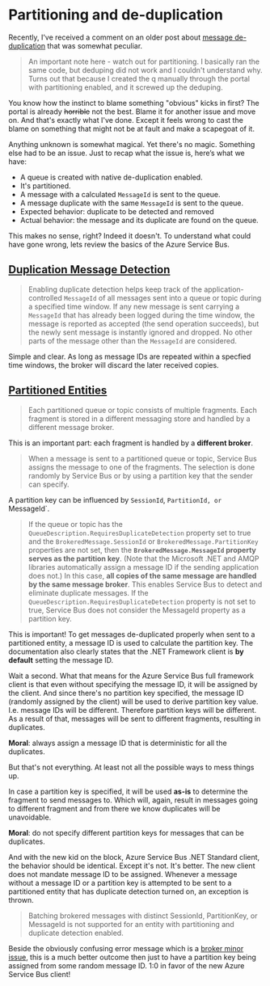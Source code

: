# Partitioning and de-duplication

Recently, I've received a comment on an older post about [message de-duplication](https://weblogs.asp.net/sfeldman/bend-message-deduplication-on-azure-service-bus-to-your-will) that was somewhat peculiar. 

> An important note here - watch out for partitioning. I basically ran the same code, but deduping did not work and I couldn't understand why. Turns out that because I created the q manually through the portal with partitioning enabled, and it screwed up the deduping.

You know how the instinct to blame something "obvious" kicks in first? The portal is already <strike>horrible</strike> not the best. Blame it for another issue and move on. And that's exactly what I've done. Except it feels wrong to cast the blame on something that might not be at fault and make a scapegoat of it.

Anything unknown is somewhat magical. Yet there's no magic. Something else had to be an issue. Just to recap what the issue is, here’s what we have:

 - A queue is created with native de-duplication enabled.
 - It's partitioned.
 - A message with a calculated `MessageId` is sent to the queue.
 - A message duplicate with the same `MessageId` is sent to the queue.
 - Expected behavior: duplicate to be detected and removed
 - Actual behavior: the message and its duplicate are found on the queue.

This makes no sense, right? Indeed it doesn't.
To understand what could have gone wrong, lets review the basics of the Azure Service Bus.

## [Duplication Message Detection][1]

> Enabling duplicate detection helps keep track of the application-controlled `MessageId` of all messages sent into a queue or topic during a specified time window. If any new message is sent carrying a `MessageId` that has already been logged during the time window, the message is reported as accepted (the send operation succeeds), but the newly sent message is instantly ignored and dropped. No other parts of the message other than the `MessageId` are considered.

Simple and clear. As long as message IDs are repeated within a specfied time windows, the broker will discard the later received copies.

## [Partitioned Entities][2]

> Each partitioned queue or topic consists of multiple fragments. Each fragment is stored in a different messaging store and handled by a different message broker. 

This is an important part: each fragment is handled by a **different broker**.

> When a message is sent to a partitioned queue or topic, Service Bus assigns the message to one of the fragments. The selection is done randomly by Service Bus or by using a partition key that the sender can specify.

A partition key can be influenced by `SessionId`, `PartitionId, or `MessageId`.

>  If the queue or topic has the `QueueDescription.RequiresDuplicateDetection` property set to true and the `BrokeredMessage.SessionId` or `BrokeredMessage.PartitionKey` properties are not set, then the **`BrokeredMessage.MessageId` property serves as the partition key**. (Note that the Microsoft .NET and AMQP libraries automatically assign a message ID if the sending application does not.) In this case, **all copies of the same message are handled by the same message broker**. This enables Service Bus to detect and eliminate duplicate messages. If the `QueueDescription.RequiresDuplicateDetection` property is not set to true, Service Bus does not consider the MessageId property as a partition key.

This is important! To get messages de-duplicated properly when sent to a partitioned entity, a message ID is used to calculate the partition key. The documentation also clearly states that the .NET Framework client is **by default** setting the message ID.

Wait a second. What that means for the Azure Service Bus full framework client is that even without specifying the message ID, it will be assigned by the client. And since there's no partition key specified, the message ID (randomly assigned by the client) will be used to derive partition key value. I.e. message IDs will be different. Therefore partition keys will be different. As a result of that, messages will be sent to different fragments, resulting in duplicates. 

**Moral**: always assign a message ID that is deterministic for all the duplicates.

But that's not everything. At least not all the possible ways to mess things up.

In case a partition key is specified, it will be used **as-is** to determine the fragment to send messages to. Which will, again, result in messages going to different fragment and from there we know duplicates will be unavoidable.

**Moral**: do not specify different partition keys for messages that can be duplicates.

And with the new kid on the block, Azure Service Bus .NET Standard client, the behavior should be identical. Except it's not. It's better. The new client does not mandate message ID to be assigned. Whenever a message without a message ID or a partition key is attempted to be sent to a partitioned  entity that has duplicate detection turned on, an exception is thrown.

> Batching brokered messages with distinct SessionId, PartitionKey, or MessageId  is not supported for an entity with partitioning and duplicate detection enabled. 

Beside the obviously confusing error message which is a [broker minor issue][3], this is a much better outcome then just to have a partition key being assigned from some random message ID. 1:0 in favor of the new Azure Service Bus client!


  [1]: https://docs.microsoft.com/en-us/azure/service-bus-messaging/duplicate-detection
  [2]: https://docs.microsoft.com/en-us/azure/service-bus-messaging/service-bus-partitioning
  [3]: https://github.com/Azure/azure-service-bus/issues/103

